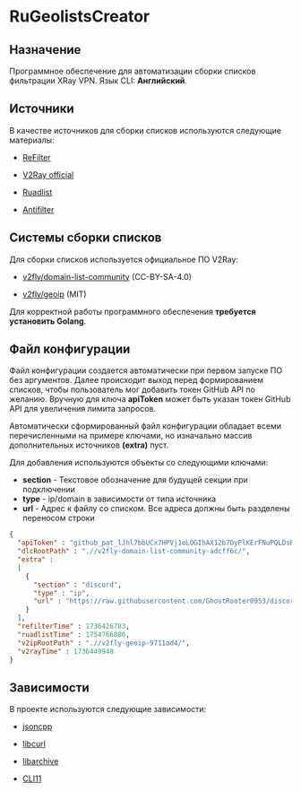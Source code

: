 # RuGeolistsCreator

## Назначение

Программное обеспечение для автоматизации сборки списков фильтрации XRay VPN. Язык CLI: **Английский**.

## Источники

В качестве источников для сборки списков используются следующие материалы:

* [ReFilter](https://github.com/1andrevich/Re-filter-lists)

* [V2Ray official](https://github.com/Loyalsoldier/v2ray-rules-dat)

* [Ruadlist](https://github.com/easylist/ruadlist)

* [Antifilter](https://antifilter.download/)

## Системы сборки списков

Для сборки списков используется официальное ПО V2Ray:

* [v2fly/domain-list-community](https://github.com/v2fly/domain-list-community) (CC-BY-SA-4.0)

* [v2fly/geoip](https://github.com/v2fly/geoip) (MIT)

Для корректной работы программного обеспечения **требуется установить Golang**.

## Файл конфигурации

Файл конфигурации создается автоматически при первом запуске ПО без аргументов. Далее происходит выход перед формированием списков, чтобы пользователь мог добавить токен GitHub API по желанию. Вручную для ключа **apiToken** может быть указан токен GitHub API для увеличения лимита запросов.

Автоматически сформированный файл конфигурации обладает всеми перечисленными на примере ключами, но изначально массив дополнительных источников **(extra)** пуст. 

Для добавления используются объекты со следующими ключами:
* **section** - Текстовое обозначение для будущей секции при подключении
* **type** - ip/domain в зависимости от типа источника
* **url** - Адрес к файлу со списком. Все адреса должны быть разделены переносом строки

```json
{
  "apiToken" : "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",
  "dlcRootPath" : ".//v2fly-domain-list-community-adcff6c/",
  "extra" : 
  [
    {
      "section" : "discord",
      "type" : "ip",
      "url" : "https://raw.githubusercontent.com/GhostRooter0953/discord-voice-ips/refs/heads/master/voice_domains/discord-voice-ip-list"
    }
  ],
  "refilterTime" : 1736426783,
  "ruadlistTime" : 1754766886,
  "v2ipRootPath" : ".//v2fly-geoip-9711ad4/",
  "v2rayTime" : 1736449948
}
```

## Зависимости

В проекте используются следующие зависимости:

* [jsoncpp](https://github.com/open-source-parsers/jsoncpp)

* [libcurl](https://curl.se/libcurl/)

* [libarchive](https://libarchive.org/)

* [CLI11](https://github.com/CLIUtils/CLI11)
